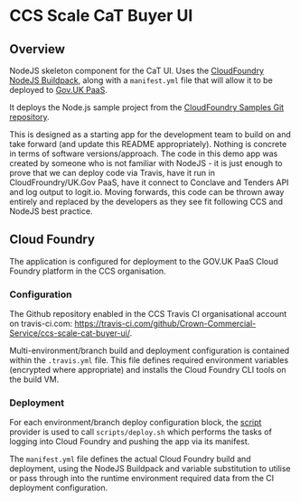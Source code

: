 # CCS Scale CaT Buyer UI

## Overview
NodeJS skeleton component for the CaT UI. Uses the [CloudFoundry NodeJS Buildpack](https://docs.cloudfoundry.org/buildpacks/node/index.html), along with a `manifest.yml` file that will allow it to be deployed to [Gov.UK PaaS](https://www.cloud.service.gov.uk/).

It deploys the Node.js sample project from the [CloudFoundry Samples Git repository](https://github.com/cloudfoundry-samples/cf-sample-app-nodejs).

This is designed as a starting app for the development team to build on and take forward (and update this README appropriately). Nothing is concrete in terms of software versions/approach. The code in this demo app was created by someone who is not familiar with NodeJS - it is just enough to prove that we can deploy code via Travis, have it run in CloudFroundry/UK.Gov PaaS, have it connect to Conclave and Tenders API and log output to logit.io. Moving forwards, this code can be thrown away entirely and replaced by the developers as they see fit following CCS and NodeJS best practice.

## Cloud Foundry
The application is configured for deployment to the GOV.UK PaaS Cloud Foundry platform in the CCS organisation.

### Configuration
The Github repository enabled in the CCS Travis CI organisational account on travis-ci.com: https://travis-ci.com/github/Crown-Commercial-Service/ccs-scale-cat-buyer-ui/.

Multi-environment/branch build and deployment configuration is contained within the `.travis.yml` file. This file defines required environment variables (encrypted where appropriate) and installs the Cloud Foundry CLI tools on the build VM.

### Deployment
For each environment/branch deploy configuration block, the [script](https://docs.travis-ci.com/user/deployment/script/) provider is used to call `scripts/deploy.sh` which performs the tasks of logging into Cloud Foundry and pushing the app via its manifest.

The `manifest.yml` file defines the actual Cloud Foundry build and deployment, using the NodeJS Buildpack and variable substitution to utilise or pass through into the runtime environment required data from the CI deployment configuration.

